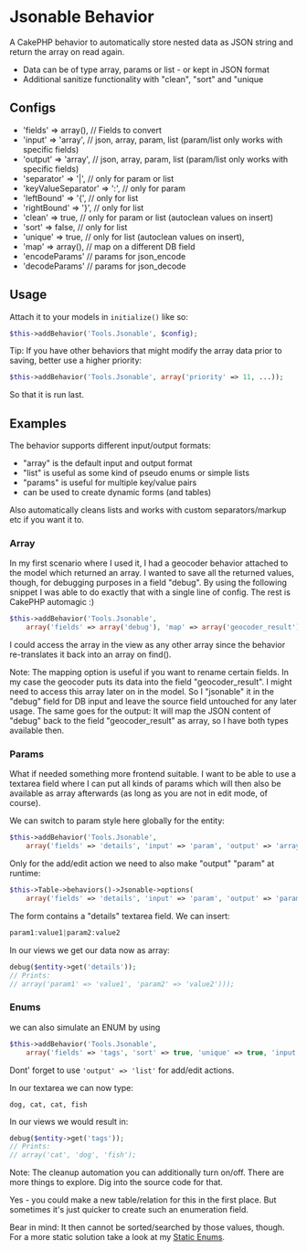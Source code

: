 # Jsonable Behavior

A CakePHP behavior to automatically store nested data as JSON string and return the array on read again.
- Data can be of type array, params or list - or kept in JSON format
- Additional sanitize functionality with "clean", "sort" and "unique

## Configs
- 'fields' => array(), // Fields to convert
- 'input' => 'array', // json, array, param, list (param/list only works with specific fields)
- 'output' => 'array', // json, array, param, list (param/list only works with specific fields)
- 'separator' => '|', // only for param or list
- 'keyValueSeparator' => ':', // only for param
- 'leftBound' => '{', // only for list
- 'rightBound' => '}', // only for list
- 'clean' => true, // only for param or list (autoclean values on insert)
- 'sort' => false, // only for list
- 'unique' => true, // only for list (autoclean values on insert),
- 'map' => array(), // map on a different DB field
- 'encodeParams' // params for json_encode
- 'decodeParams' // params for json_decode

## Usage
Attach it to your models in `initialize()` like so:
```php
$this->addBehavior('Tools.Jsonable', $config);
```

Tip: If you have other behaviors that might modify the array data prior to saving, better use a higher priority:
```php
$this->addBehavior('Tools.Jsonable', array('priority' => 11, ...));
```
So that it is run last.

## Examples

The behavior supports different input/output formats:
- "array" is the default input and output format
- "list" is useful as some kind of pseudo enums or simple lists
- "params" is useful for multiple key/value pairs
- can be used to create dynamic forms (and tables)

Also automatically cleans lists and works with custom separators/markup etc if you want it to.

### Array
In my first scenario where I used it, I had a geocoder behavior attached to the model which returned an array.
I wanted to save all the returned values, though, for debugging purposes in a field "debug".
By using the following snippet I was able to do exactly that with a single line of config.
The rest is CakePHP automagic :)

```php
$this->addBehavior('Tools.Jsonable',
	array('fields' => array('debug'), 'map' => array('geocoder_result'));
```
I could access the array in the view as any other array since the behavior re-translates it back into an array on find().

Note: The mapping option is useful if you want to rename certain fields.
In my case the geocoder puts its data into the field "geocoder_result".
I might need to access this array later on in the model. So I "jsonable" it in the "debug" field for DB input
and leave the source field untouched for any later usage.
The same goes for the output: It will map the JSON content of "debug" back to the field "geocoder_result" as array, so
I have both types available then.

### Params
What if needed something more frontend suitable.
I want to be able to use a textarea field where I can put all kinds of params
which will then also be available as array afterwards (as long as you are not in edit mode, of course).

We can switch to param style here globally for the entity:

```php
$this->addBehavior('Tools.Jsonable',
	array('fields' => 'details', 'input' => 'param', 'output' => 'array'));
```

Only for the add/edit action we need to also make "output" "param" at runtime:
```php
$this->Table->behaviors()->Jsonable->options(
	array('fields' => 'details', 'input' => 'param', 'output' => 'param'));
```

The form contains a "details" textarea field. We can insert:
```php
param1:value1|param2:value2
```

In our views we get our data now as array:
```php
debug($entity->get('details'));
// Prints:
// array('param1' => 'value1', 'param2' => 'value2')));
```


### Enums
we can also simulate an ENUM by using
```php
$this->addBehavior('Tools.Jsonable',
	array('fields' => 'tags', 'sort' => true, 'unique' => true, 'input' => 'list', 'output' => 'array'));
```
Dont' forget to use `'output' => 'list'` for add/edit actions.

In our textarea we can now type:
```
dog, cat, cat, fish
```

In our views we would result in:
```php
debug($entity->get('tags'));
// Prints:
// array('cat', 'dog', 'fish');
```

Note: The cleanup automation you can additionally turn on/off. There are more things to explore. Dig into the source code for that.

Yes - you could make a new table/relation for this in the first place.
But sometimes it's just quicker to create such an enumeration field.

Bear in mind: It then cannot be sorted/searched by those values, though.
For a more static solution take a look at my [Static Enums](http://www.dereuromark.de/2010/06/24/static-enums-or-semihardcoded-attributes/).